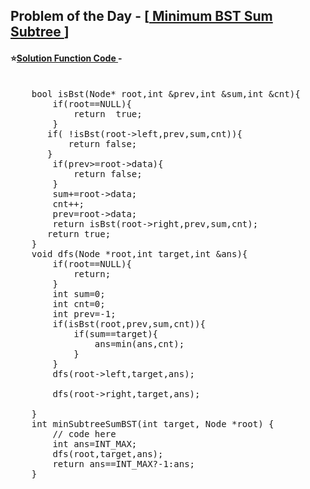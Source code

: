 ## Problem of the Day - [<a href="https://practice.geeksforgeeks.org/problems/d064cc0468a5c2bb7817ecd7c1bc59ce25e23613/1"> Minimum BST Sum Subtree </a>]


#### ⭐<ins>Solution Function Code </ins> -
<pre>

    bool isBst(Node* root,int &prev,int &sum,int &cnt){
        if(root==NULL){
            return  true;
        }
       if( !isBst(root->left,prev,sum,cnt)){
           return false;
       }
        if(prev>=root->data){
            return false;
        }
        sum+=root->data;
        cnt++;
        prev=root->data;
        return isBst(root->right,prev,sum,cnt);
       return true;
    }
    void dfs(Node *root,int target,int &ans){
        if(root==NULL){
            return;
        }
        int sum=0;
        int cnt=0;
        int prev=-1;
        if(isBst(root,prev,sum,cnt)){
            if(sum==target){
                ans=min(ans,cnt);
            }
        }
        dfs(root->left,target,ans);
        
        dfs(root->right,target,ans);
        
    }
    int minSubtreeSumBST(int target, Node *root) {
        // code here
        int ans=INT_MAX;
        dfs(root,target,ans);
        return ans==INT_MAX?-1:ans;
    }
</pre>

